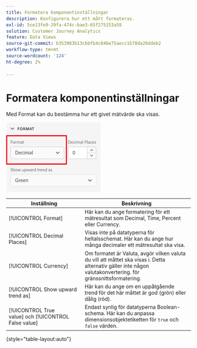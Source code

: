 ```yaml
---
title: Formatera komponentinställningar
description: Konfigurera hur ett mått formateras.
exl-id: 5ce13fe9-29fa-474c-bae3-65f275153a59
solution: Customer Journey Analytics
feature: Data Views
source-git-commit: b353983b13cbbfb4c846e75aecc1b78da26ddeb2
workflow-type: tm+mt
source-wordcount: '124'
ht-degree: 2%

---
```


# Formatera komponentinställningar

Med Format kan du bestämma hur ett givet mätvärde ska visas.

![Formatinställningar](../assets/format-settings.png)

| Inställning | Beskrivning |
| --- | --- |
| [!UICONTROL Format] | Här kan du ange formatering för ett mätresultat som Decimal, Time, Percent eller Currency. |
| [!UICONTROL Decimal Places] | Visas inte på datatyperna för heltalsschemat. Här kan du ange hur många decimaler ett mätresultat ska visa. |
| [!UICONTROL Currency] | Om formatet är Valuta, avgör vilken valuta du vill att måttet ska visas i. Detta alternativ gäller inte någon valutakonvertering. för gränssnittsformatering. |
| [!UICONTROL Show upward trend as] | Här kan du ange om en uppåtgående trend för det här måttet är god (grön) eller dålig (röd). |
| [!UICONTROL True value] och [!UICONTROL False value] | Endast synlig för datatyperna Boolean-schema. Här kan du anpassa dimensionsobjektetiketten för `true` och `false` värden. |

{style=&quot;table-layout:auto&quot;}

